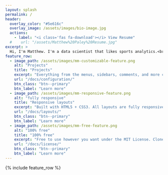 ```yaml
---
layout: splash
permalink: /
header:
  overlay_color: "#5e616c"
  overlay_image: /assets/images/bio-image.jpg
  actions:
    - label: "<i class='fas fa-download'></i> View Resume"
  #    url: "/assets/Matthew%20Paley%20Resume.jpg"
excerpt: >
  Hi, I'm Matthew. I'm a data scientist that likes sports analytics.<br />
feature_row:
  - image_path: /assets/images/mm-customizable-feature.png
    alt: "Projects"
    title: "Projects"
    excerpt: "Everything from the menus, sidebars, comments, and more can be configured or set with YAML Front Matter."
    url: "/docs/configuration/"
    btn_class: "btn--primary"
    btn_label: "Learn more"
  - image_path: /assets/images/mm-responsive-feature.png
    alt: "fully responsive"
    title: "Responsive layouts"
    excerpt: "Built with HTML5 + CSS3. All layouts are fully responsive with helpers to augment your content."
    url: "/docs/layouts/"
    btn_class: "btn--primary"
    btn_label: "Learn more"
  - image_path: /assets/images/mm-free-feature.png
    alt: "100% free"
    title: "100% free"
    excerpt: "Free to use however you want under the MIT License. Clone it, fork it, customize it... whatever!"
    url: "/docs/license/"
    btn_class: "btn--primary"
    btn_label: "Learn more"      
---
```


{% include feature_row %}